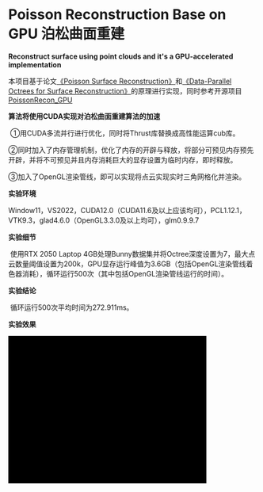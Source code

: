 # Poisson Reconstruction Base on GPU 泊松曲面重建
**Reconstruct surface using point clouds and it's a GPU-accelerated implementation**

本项目基于论文[《Poisson Surface Reconstruction》](https://hhoppe.com/poissonrecon.pdf)和[《Data-Parallel Octrees for Surface Reconstruction》](https://ieeexplore.ieee.org/stamp/stamp.jsp?tp=&arnumber=5473223)的原理进行实现，同时参考开源项目[PoissonRecon_GPU](https://github.com/DavidXu-JJ/PoissonRecon_GPU)

**算法将使用CUDA实现对泊松曲面重建算法的加速**

​	①用CUDA多流并行进行优化，同时将Thrust库替换成高性能运算cub库。

​	②同时加入了内存管理机制，优化了内存的开辟与释放，将部分可预见内存预先开辟，并将不可预见并且内存消耗巨大的显存设置为临时内存，即时释放。

​	③加入了OpenGL渲染管线，即可以实现将点云实现实时三角网格化并渲染。

**实验环境**

​	Window11，VS2022，CUDA12.0（CUDA11.6及以上应该均可），PCL1.12.1，VTK9.3，glad4.6.0（OpenGL3.3.0及以上均可），glm0.9.9.7

**实验细节**

​	使用RTX 2050 Laptop 4GB处理Bunny数据集并将Octree深度设置为7，最大点云数量阈值设置为200k，GPU显存运行峰值为3.6GB（包括OpenGL渲染管线着色器消耗），循环运行500次（其中包括OpenGL渲染管线运行的时间）。

**实验结论**

​	循环运行500次平均时间为272.911ms。

**实验效果**

![](OutputResult/RunningResult.gif)
